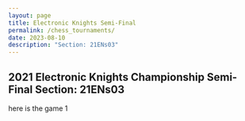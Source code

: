 ```yaml
---
layout: page
title: Electronic Knights Semi-Final
permalink: /chess_tournaments/
date: 2023-08-10
description: "Section: 21ENs03"
---
```


## 2021 Electronic Knights Championship Semi-Final Section: 21ENs03

here is the game 1

